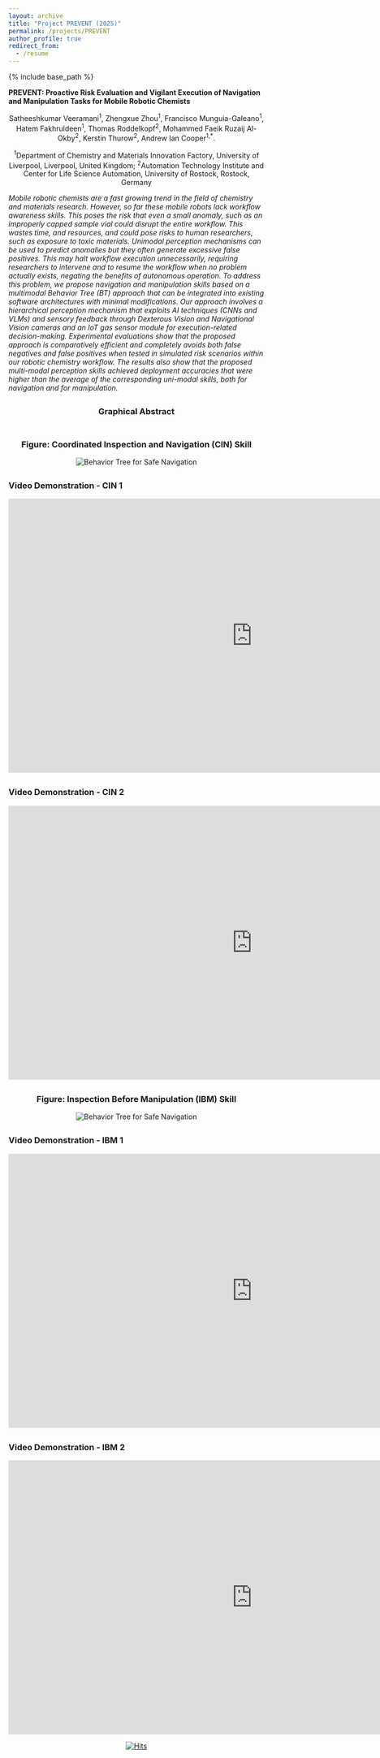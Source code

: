 ```yaml
---
layout: archive
title: "Project PREVENT (2025)"
permalink: /projects/PREVENT
author_profile: true
redirect_from:
  - /resume
---
```


{% include base_path %}

<p><strong>PREVENT: Proactive Risk Evaluation and Vigilant Execution of Navigation and Manipulation Tasks for Mobile Robotic Chemists</strong></p>

<div style="text-align: center;">
Satheeshkumar Veeramani<sup>1</sup>, Zhengxue Zhou<sup>1</sup>, Francisco Munguia-Galeano<sup>1</sup>, Hatem Fakhruldeen<sup>1</sup>, Thomas Roddelkopf<sup>2</sup>, Mohammed Faeik Ruzaij Al-Okby<sup>2</sup>, Kerstin Thurow<sup>2</sup>, Andrew Ian Cooper<sup>1,*</sup>.
</div>

<div style="text-align: center;">
  <p><sup>1</sup>Department of Chemistry and Materials Innovation Factory, University of Liverpool, Liverpool, United Kingdom; <sup>2</sup>Automation Technology Institute and Center for Life Science Automation, University of Rostock, Rostock, Germany</p>
</div>


<p><em> Mobile robotic chemists are a fast growing trend in the field of chemistry and materials research. However, so far these mobile robots lack workflow awareness skills. This poses the risk that even a small anomaly, such as an improperly capped sample vial could disrupt the entire workflow. This wastes time, and resources, and could pose risks to human researchers, such as exposure to toxic materials. Unimodal perception mechanisms can be used to predict anomalies but they often generate excessive false positives. This may halt workflow execution unnecessarily, requiring researchers to intervene and to resume the workflow when no problem actually exists, negating the benefits of autonomous operation. To address this problem, we propose navigation and manipulation skills based on a multimodal Behavior Tree (BT) approach that can be integrated into existing software architectures with minimal modifications. Our approach involves a hierarchical perception mechanism that exploits AI techniques (CNNs and VLMs) and sensory feedback through Dexterous Vision and Navigational Vision cameras and an IoT gas sensor module for execution-related decision-making. Experimental evaluations show that the proposed approach is comparatively efficient and completely avoids both false negatives and false positives when tested in simulated risk scenarios within our robotic chemistry workflow. The results also show that the proposed multi-modal perception skills achieved deployment accuracies that were higher than the average of the corresponding uni-modal skills, both for navigation and for manipulation. </em> </p>

<div style="text-align: center; margin-top: 2em;">
  <h3>Graphical Abstract</h3>
  <img src="/images/SA.png" alt="" style="max-width: 100%; height: auto;">
</div>


<!-- Video Frame -->
<div style="text-align: center; margin-top: 2em;">
  <h3>Figure: Coordinated Inspection and Navigation (CIN) Skill</h3>
  <img src="/images/CIN.png" alt="Behavior Tree for Safe Navigation" style="max-width: 100%; height: auto;">
</div>

<div style="margin-top: 2em;">
  <h3>Video Demonstration - CIN 1</h3>
    <iframe src="https://1drv.ms/v/c/cf51dbc58b2a1fcd/IQRCXLF8M7hAQYEgHnfyiz2rAYtVYlFK64c4-es-mzweBN4" width="960" height="540" frameborder="0" scrolling="no" allowfullscreen></iframe>
</div>

<div style="margin-top: 2em;">
  <h3>Video Demonstration - CIN 2</h3>
    <iframe src="https://1drv.ms/v/c/cf51dbc58b2a1fcd/IQQdPa8PmSQETaHZGfZzFzyfAYvltJ5SwameaSfs9rAHixM" width="960" height="540" frameborder="0" scrolling="no" allowfullscreen></iframe>
</div>

<div style="text-align: center; margin-top: 2em;">
  <h3>Figure: Inspection Before Manipulation (IBM) Skill</h3>
  <img src="/images/IBM.png" alt="Behavior Tree for Safe Navigation" style="max-width: 100%; height: auto;">
</div>

<div style="margin-top: 2em;">
  <h3>Video Demonstration - IBM 1</h3>
    <iframe src="https://1drv.ms/v/c/cf51dbc58b2a1fcd/IQRA2EldDddMR6gSuMR1E8RGAfxkj_ZP6DO44FB_ac1o1W8" width="960" height="540" frameborder="0" scrolling="no" allowfullscreen></iframe>
</div>

<div style="margin-top: 2em;">
  <h3>Video Demonstration - IBM 2</h3>
    <iframe src="https://1drv.ms/v/c/cf51dbc58b2a1fcd/IQT5sb8jj-cBRZsGuOdcQqqOAevDWoG_GYFX7L3UR_JUPe4" width="960" height="540" frameborder="0" scrolling="no" allowfullscreen></iframe>
</div>





<!-- Page Visits -->
<div style="display: flex; justify-content: center; margin-top: 1em;">
  <a href="https://hits.sh/satheezv.github.io/"><img alt="Hits" src="https://hits.sh/satheezv.github.io.svg?style=plastic&label=Page%20Visits"/></a>
</div> 

<!-- https://hits.sh/satheezv.github.io.svg?style=plastic&label=Page%20Visits -->